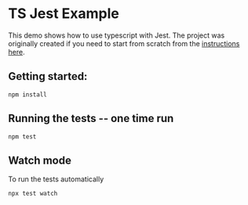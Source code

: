 # TS Jest Example

This demo shows how to use typescript with Jest.  The project was originally created if you need to start from scratch from the [instructions here](https://basarat.gitbook.io/typescript/intro-1/jest).

## Getting started:

```
npm install
```

## Running the tests -- one time run

```
npm test
```

## Watch mode

To run the tests automatically 

```
npx test watch
```